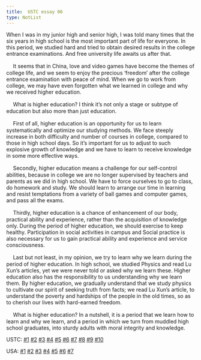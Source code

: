 ```yaml
---
title:  USTC essay 06
type: NotList
---
```


When I was in my junior high and senior high, I was told many times that the six years in high school is the most important part of life for everyone. In this period, we studied hard and tried to obtain desired results in the college entrance examinations. And free university life awaits us after that.

　  It seems that in China, love and video games have become the themes of college life, and we seem to enjoy the precious ‘freedom’ after the college entrance examination with peace of mind. When we go to work from college, we may have even forgotten what we learned in college and why we received higher education.

　  What is higher education? I think it’s not only a stage or subtype of education but also more than just education.

　  First of all, higher education is an opportunity for us to learn systematically and optimize our studying methods. We face steeply increase in both difficulty and number of courses in college, compared to those in high school days. So it’s important for us to adjust to such explosive growth of knowledge and we have to learn to receive knowledge in some more effective ways.

　  Secondly, higher education means a challenge for our self-control abilities, because in college we are no longer supervised by teachers and parents as we did in high school. We have to force ourselves to go to class, do homework and study. We should learn to arrange our time in learning and resist temptations from a variety of ball games and computer games, and pass all the exams.

　  Thirdly, higher education is a chance of enhancement of our body, practical ability and experience, rather than the acquisition of knowledge only. During the period of higher education, we should exercise to keep healthy. Participation in social activities in campus and Social practice is also necessary for us to gain practical ability and experience and service consciousness.

　  Last but not least, in my opinion, we try to learn why we learn during the period of higher education. In high school, we studied Physics and read Lu Xun’s articles, yet we were never told or asked why we learn these. Higher education also has the responsibility to us understanding why we learn them. By higher education, we gradually understand that we study physics to cultivate our spirit of seeking truth from facts; we read Lu Xun’s article, to understand the poverty and hardships of the people in the old times, so as to cherish our lives with hard-earned freedom.

　  What is higher education? In a nutshell, it is a period that we learn how to learn and why we learn, and a period in which we turn from muddled high school graduates, into sturdy adults with moral integrity and knowledge.

USTC: [\#1](/meeting/highereducation/ustc1) [\#2](/meeting/highereducation/ustc2) [\#3](/meeting/highereducation/ustc3) [\#4](/meeting/highereducation/ustc4) [\#5](/meeting/highereducation/ustc5) [\#6](/meeting/highereducation/ustc6)  [\#7](/meeting/highereducation/ustc7)  [\#8](/meeting/highereducation/ustc8) [\#9](/meeting/highereducation/ustc9) [\#10](/meeting/highereducation/ustc10)

USA: [\#1](/meeting/highereducation/usa1) [\#2](/meeting/highereducation/usa2) [\#3](/meeting/highereducation/usa3) [\#4](/meeting/highereducation/usa4) [\#5](/meeting/highereducation/usa5)  [\#6](/meeting/highereducation/usa6) [\#7](/meeting/highereducation/usa7)        
